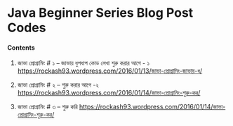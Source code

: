# Java Beginner Series Blog Post Codes

#### Contents

1. জাভা প্রোগ্রামিং # ১ – জাভায় ধুপধাপ কোড লেখা শুরু করার আগে - ১ https://rockash93.wordpress.com/2016/01/13/জাভা-প্রোগ্রামিং-জাভায়-ধ/

2. জাভা প্রোগ্রামিং # ২ – শুরু করার আগে -২
https://rockash93.wordpress.com/2016/01/14/জাভা-প্রোগ্রামিং-শুরু-কর/

3. জাভা প্রোগ্রামিং # ৩ – শুরু করি
https://rockash93.wordpress.com/2016/01/14/জাভা-প্রোগ্রামিং-শুরু-কর/